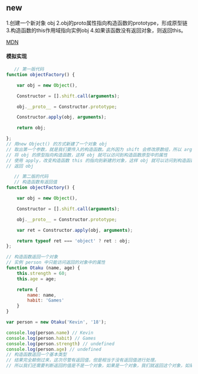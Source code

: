 ## new 
>
1.创建一个新对象 obj
2.obj的proto属性指向构造函数的prototype，形成原型链
3.构造函数的this作用域指向实例obj
4.如果该函数没有返回对象，则返回this。
>
[MDN](https://developer.mozilla.org/zh-CN/docs/Web/JavaScript/Reference/Operators/new)

#### 模拟实现
```js
   // 第一版代码
function objectFactory() {

    var obj = new Object(),

    Constructor = [].shift.call(arguments);

    obj.__proto__ = Constructor.prototype;

    Constructor.apply(obj, arguments);

    return obj;

};
// 用new Object() 的方式新建了一个对象 obj
// 取出第一个参数，就是我们要传入的构造函数。此外因为 shift 会修改原数组，所以 arguments 会被去除第一个参数
// 将 obj 的原型指向构造函数，这样 obj 就可以访问到构造函数原型中的属性
// 使用 apply，改变构造函数 this 的指向到新建的对象，这样 obj 就可以访问到构造函数中的属性
// 返回 obj
```

```js
   // 第二版的代码
   // 构造函数有返回值
function objectFactory() {

    var obj = new Object(),

    Constructor = [].shift.call(arguments);

    obj.__proto__ = Constructor.prototype;

    var ret = Constructor.apply(obj, arguments);

    return typeof ret === 'object' ? ret : obj;
};

// 构造函数返回一个对象
// 实例 person 中只能访问返回的对象中的属性
function Otaku (name, age) {
    this.strength = 60;
    this.age = age;

    return {
        name: name,
        habit: 'Games'
    }
}

var person = new Otaku('Kevin', '18');

console.log(person.name) // Kevin
console.log(person.habit) // Games
console.log(person.strength) // undefined
console.log(person.age) // undefined
// 构造函数返回一个基本类型
// 结果完全颠倒过来，这次尽管有返回值，但是相当于没有返回值进行处理。
// 所以我们还需要判断返回的值是不是一个对象，如果是一个对象，我们就返回这个对象，如果没有，我们该返回什么就返回什么。
```
